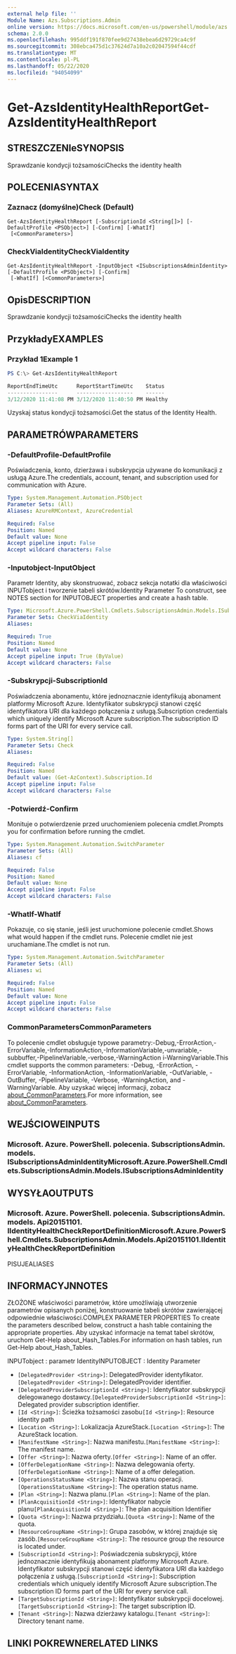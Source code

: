 ```yaml
---
external help file: ''
Module Name: Azs.Subscriptions.Admin
online version: https://docs.microsoft.com/en-us/powershell/module/azs.subscriptions.admin/get-azsidentityhealthreport
schema: 2.0.0
ms.openlocfilehash: 995ddf191f870fee9d27438ebea6d29729ca4c9f
ms.sourcegitcommit: 308ebca475d1c37624d7a10a2c02047594f44cdf
ms.translationtype: MT
ms.contentlocale: pl-PL
ms.lasthandoff: 05/22/2020
ms.locfileid: "94054099"
---
```

# <span data-ttu-id="13c23-101">Get-AzsIdentityHealthReport</span><span class="sxs-lookup"><span data-stu-id="13c23-101">Get-AzsIdentityHealthReport</span></span>

## <span data-ttu-id="13c23-102">STRESZCZENIe</span><span class="sxs-lookup"><span data-stu-id="13c23-102">SYNOPSIS</span></span>
<span data-ttu-id="13c23-103">Sprawdzanie kondycji tożsamości</span><span class="sxs-lookup"><span data-stu-id="13c23-103">Checks the identity health</span></span>

## <span data-ttu-id="13c23-104">POLECENIA</span><span class="sxs-lookup"><span data-stu-id="13c23-104">SYNTAX</span></span>

### <span data-ttu-id="13c23-105">Zaznacz (domyślne)</span><span class="sxs-lookup"><span data-stu-id="13c23-105">Check (Default)</span></span>
```
Get-AzsIdentityHealthReport [-SubscriptionId <String[]>] [-DefaultProfile <PSObject>] [-Confirm] [-WhatIf]
 [<CommonParameters>]
```

### <span data-ttu-id="13c23-106">CheckViaIdentity</span><span class="sxs-lookup"><span data-stu-id="13c23-106">CheckViaIdentity</span></span>
```
Get-AzsIdentityHealthReport -InputObject <ISubscriptionsAdminIdentity> [-DefaultProfile <PSObject>] [-Confirm]
 [-WhatIf] [<CommonParameters>]
```

## <span data-ttu-id="13c23-107">Opis</span><span class="sxs-lookup"><span data-stu-id="13c23-107">DESCRIPTION</span></span>
<span data-ttu-id="13c23-108">Sprawdzanie kondycji tożsamości</span><span class="sxs-lookup"><span data-stu-id="13c23-108">Checks the identity health</span></span>

## <span data-ttu-id="13c23-109">Przykłady</span><span class="sxs-lookup"><span data-stu-id="13c23-109">EXAMPLES</span></span>

### <span data-ttu-id="13c23-110">Przykład 1</span><span class="sxs-lookup"><span data-stu-id="13c23-110">Example 1</span></span>
```powershell
PS C:\> Get-AzsIdentityHealthReport

ReportEndTimeUtc      ReportStartTimeUtc    Status 
----------------      ------------------    ------ 
3/12/2020 11:41:08 PM 3/12/2020 11:40:50 PM Healthy
```

<span data-ttu-id="13c23-111">Uzyskaj status kondycji tożsamości.</span><span class="sxs-lookup"><span data-stu-id="13c23-111">Get the status of the Identity Health.</span></span>

## <span data-ttu-id="13c23-112">PARAMETRÓW</span><span class="sxs-lookup"><span data-stu-id="13c23-112">PARAMETERS</span></span>

### <span data-ttu-id="13c23-113">-DefaultProfile</span><span class="sxs-lookup"><span data-stu-id="13c23-113">-DefaultProfile</span></span>
<span data-ttu-id="13c23-114">Poświadczenia, konto, dzierżawa i subskrypcja używane do komunikacji z usługą Azure.</span><span class="sxs-lookup"><span data-stu-id="13c23-114">The credentials, account, tenant, and subscription used for communication with Azure.</span></span>

```yaml
Type: System.Management.Automation.PSObject
Parameter Sets: (All)
Aliases: AzureRMContext, AzureCredential

Required: False
Position: Named
Default value: None
Accept pipeline input: False
Accept wildcard characters: False

```

### <span data-ttu-id="13c23-115">-Inputobject</span><span class="sxs-lookup"><span data-stu-id="13c23-115">-InputObject</span></span>
<span data-ttu-id="13c23-116">Parametr Identity, aby skonstruować, zobacz sekcja notatki dla właściwości INPUTobject i tworzenie tabeli skrótów.</span><span class="sxs-lookup"><span data-stu-id="13c23-116">Identity Parameter To construct, see NOTES section for INPUTOBJECT properties and create a hash table.</span></span>

```yaml
Type: Microsoft.Azure.PowerShell.Cmdlets.SubscriptionsAdmin.Models.ISubscriptionsAdminIdentity
Parameter Sets: CheckViaIdentity
Aliases:

Required: True
Position: Named
Default value: None
Accept pipeline input: True (ByValue)
Accept wildcard characters: False

```

### <span data-ttu-id="13c23-117">-Subskrypcji</span><span class="sxs-lookup"><span data-stu-id="13c23-117">-SubscriptionId</span></span>
<span data-ttu-id="13c23-118">Poświadczenia abonamentu, które jednoznacznie identyfikują abonament platformy Microsoft Azure. Identyfikator subskrypcji stanowi część identyfikatora URI dla każdego połączenia z usługą.</span><span class="sxs-lookup"><span data-stu-id="13c23-118">Subscription credentials which uniquely identify Microsoft Azure subscription.The subscription ID forms part of the URI for every service call.</span></span>

```yaml
Type: System.String[]
Parameter Sets: Check
Aliases:

Required: False
Position: Named
Default value: (Get-AzContext).Subscription.Id
Accept pipeline input: False
Accept wildcard characters: False

```

### <span data-ttu-id="13c23-119">-Potwierdź</span><span class="sxs-lookup"><span data-stu-id="13c23-119">-Confirm</span></span>
<span data-ttu-id="13c23-120">Monituje o potwierdzenie przed uruchomieniem polecenia cmdlet.</span><span class="sxs-lookup"><span data-stu-id="13c23-120">Prompts you for confirmation before running the cmdlet.</span></span>

```yaml
Type: System.Management.Automation.SwitchParameter
Parameter Sets: (All)
Aliases: cf

Required: False
Position: Named
Default value: None
Accept pipeline input: False
Accept wildcard characters: False

```

### <span data-ttu-id="13c23-121">-WhatIf</span><span class="sxs-lookup"><span data-stu-id="13c23-121">-WhatIf</span></span>
<span data-ttu-id="13c23-122">Pokazuje, co się stanie, jeśli jest uruchomione polecenie cmdlet.</span><span class="sxs-lookup"><span data-stu-id="13c23-122">Shows what would happen if the cmdlet runs.</span></span>
<span data-ttu-id="13c23-123">Polecenie cmdlet nie jest uruchamiane.</span><span class="sxs-lookup"><span data-stu-id="13c23-123">The cmdlet is not run.</span></span>

```yaml
Type: System.Management.Automation.SwitchParameter
Parameter Sets: (All)
Aliases: wi

Required: False
Position: Named
Default value: None
Accept pipeline input: False
Accept wildcard characters: False

```

### <span data-ttu-id="13c23-124">CommonParameters</span><span class="sxs-lookup"><span data-stu-id="13c23-124">CommonParameters</span></span>
<span data-ttu-id="13c23-125">To polecenie cmdlet obsługuje typowe parametry:-Debug,-ErrorAction,-ErrorVariable,-InformationAction,-InformationVariable,-unvariable,-subbuffer,-PipelineVariable,-verbose,-WarningAction i-WarningVariable.</span><span class="sxs-lookup"><span data-stu-id="13c23-125">This cmdlet supports the common parameters: -Debug, -ErrorAction, -ErrorVariable, -InformationAction, -InformationVariable, -OutVariable, -OutBuffer, -PipelineVariable, -Verbose, -WarningAction, and -WarningVariable.</span></span> <span data-ttu-id="13c23-126">Aby uzyskać więcej informacji, zobacz [about_CommonParameters](http://go.microsoft.com/fwlink/?LinkID=113216).</span><span class="sxs-lookup"><span data-stu-id="13c23-126">For more information, see [about_CommonParameters](http://go.microsoft.com/fwlink/?LinkID=113216).</span></span>

## <span data-ttu-id="13c23-127">WEJŚCIOWE</span><span class="sxs-lookup"><span data-stu-id="13c23-127">INPUTS</span></span>

### <span data-ttu-id="13c23-128">Microsoft. Azure. PowerShell. polecenia. SubscriptionsAdmin. models. ISubscriptionsAdminIdentity</span><span class="sxs-lookup"><span data-stu-id="13c23-128">Microsoft.Azure.PowerShell.Cmdlets.SubscriptionsAdmin.Models.ISubscriptionsAdminIdentity</span></span>

## <span data-ttu-id="13c23-129">WYSYŁA</span><span class="sxs-lookup"><span data-stu-id="13c23-129">OUTPUTS</span></span>

### <span data-ttu-id="13c23-130">Microsoft. Azure. PowerShell. polecenia. SubscriptionsAdmin. models. Api20151101. IIdentityHealthCheckReportDefinition</span><span class="sxs-lookup"><span data-stu-id="13c23-130">Microsoft.Azure.PowerShell.Cmdlets.SubscriptionsAdmin.Models.Api20151101.IIdentityHealthCheckReportDefinition</span></span>

<span data-ttu-id="13c23-131">PISUJE</span><span class="sxs-lookup"><span data-stu-id="13c23-131">ALIASES</span></span>

## <span data-ttu-id="13c23-132">INFORMACYJN</span><span class="sxs-lookup"><span data-stu-id="13c23-132">NOTES</span></span>

<span data-ttu-id="13c23-133">ZŁOŻONE właściwości parametrów, które umożliwiają utworzenie parametrów opisanych poniżej, konstruowanie tabeli skrótów zawierającej odpowiednie właściwości.</span><span class="sxs-lookup"><span data-stu-id="13c23-133">COMPLEX PARAMETER PROPERTIES To create the parameters described below, construct a hash table containing the appropriate properties.</span></span> <span data-ttu-id="13c23-134">Aby uzyskać informacje na temat tabel skrótów, uruchom Get-Help about_Hash_Tables.</span><span class="sxs-lookup"><span data-stu-id="13c23-134">For information on hash tables, run Get-Help about_Hash_Tables.</span></span>

<span data-ttu-id="13c23-135">INPUTobject <ISubscriptionsAdminIdentity> : parametr Identity</span><span class="sxs-lookup"><span data-stu-id="13c23-135">INPUTOBJECT <ISubscriptionsAdminIdentity>: Identity Parameter</span></span>
  - <span data-ttu-id="13c23-136">`[DelegatedProvider <String>]`: DelegatedProvider identyfikator.</span><span class="sxs-lookup"><span data-stu-id="13c23-136">`[DelegatedProvider <String>]`: DelegatedProvider identifier.</span></span>
  - <span data-ttu-id="13c23-137">`[DelegatedProviderSubscriptionId <String>]`: Identyfikator subskrypcji delegowanego dostawcy.</span><span class="sxs-lookup"><span data-stu-id="13c23-137">`[DelegatedProviderSubscriptionId <String>]`: Delegated provider subscription identifier.</span></span>
  - <span data-ttu-id="13c23-138">`[Id <String>]`: Ścieżka tożsamości zasobu</span><span class="sxs-lookup"><span data-stu-id="13c23-138">`[Id <String>]`: Resource identity path</span></span>
  - <span data-ttu-id="13c23-139">`[Location <String>]`: Lokalizacja AzureStack.</span><span class="sxs-lookup"><span data-stu-id="13c23-139">`[Location <String>]`: The AzureStack location.</span></span>
  - <span data-ttu-id="13c23-140">`[ManifestName <String>]`: Nazwa manifestu.</span><span class="sxs-lookup"><span data-stu-id="13c23-140">`[ManifestName <String>]`: The manifest name.</span></span>
  - <span data-ttu-id="13c23-141">`[Offer <String>]`: Nazwa oferty.</span><span class="sxs-lookup"><span data-stu-id="13c23-141">`[Offer <String>]`: Name of an offer.</span></span>
  - <span data-ttu-id="13c23-142">`[OfferDelegationName <String>]`: Nazwa delegowania oferty.</span><span class="sxs-lookup"><span data-stu-id="13c23-142">`[OfferDelegationName <String>]`: Name of a offer delegation.</span></span>
  - <span data-ttu-id="13c23-143">`[OperationsStatusName <String>]`: Nazwa stanu operacji.</span><span class="sxs-lookup"><span data-stu-id="13c23-143">`[OperationsStatusName <String>]`: The operation status name.</span></span>
  - <span data-ttu-id="13c23-144">`[Plan <String>]`: Nazwa planu.</span><span class="sxs-lookup"><span data-stu-id="13c23-144">`[Plan <String>]`: Name of the plan.</span></span>
  - <span data-ttu-id="13c23-145">`[PlanAcquisitionId <String>]`: Identyfikator nabycie planu</span><span class="sxs-lookup"><span data-stu-id="13c23-145">`[PlanAcquisitionId <String>]`: The plan acquisition Identifier</span></span>
  - <span data-ttu-id="13c23-146">`[Quota <String>]`: Nazwa przydziału.</span><span class="sxs-lookup"><span data-stu-id="13c23-146">`[Quota <String>]`: Name of the quota.</span></span>
  - <span data-ttu-id="13c23-147">`[ResourceGroupName <String>]`: Grupa zasobów, w której znajduje się zasób.</span><span class="sxs-lookup"><span data-stu-id="13c23-147">`[ResourceGroupName <String>]`: The resource group the resource is located under.</span></span>
  - <span data-ttu-id="13c23-148">`[SubscriptionId <String>]`: Poświadczenia subskrypcji, które jednoznacznie identyfikują abonament platformy Microsoft Azure. Identyfikator subskrypcji stanowi część identyfikatora URI dla każdego połączenia z usługą.</span><span class="sxs-lookup"><span data-stu-id="13c23-148">`[SubscriptionId <String>]`: Subscription credentials which uniquely identify Microsoft Azure subscription.The subscription ID forms part of the URI for every service call.</span></span>
  - <span data-ttu-id="13c23-149">`[TargetSubscriptionId <String>]`: Identyfikator subskrypcji docelowej.</span><span class="sxs-lookup"><span data-stu-id="13c23-149">`[TargetSubscriptionId <String>]`: The target subscription ID.</span></span>
  - <span data-ttu-id="13c23-150">`[Tenant <String>]`: Nazwa dzierżawy katalogu.</span><span class="sxs-lookup"><span data-stu-id="13c23-150">`[Tenant <String>]`: Directory tenant name.</span></span>

## <span data-ttu-id="13c23-151">LINKI POKREWNE</span><span class="sxs-lookup"><span data-stu-id="13c23-151">RELATED LINKS</span></span>

